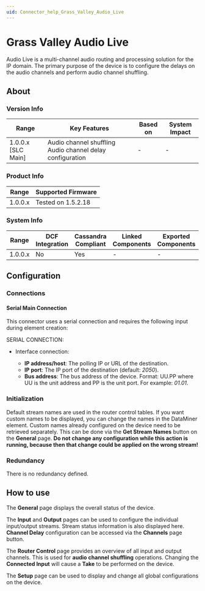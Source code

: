 ```yaml
---
uid: Connector_help_Grass_Valley_Audio_Live
---
```


# Grass Valley Audio Live

Audio Live is a multi-channel audio routing and processing solution for the IP domain. The primary purpose of the device is to configure the delays on the audio channels and perform audio channel shuffling.

## About

### Version Info

| **Range**            | **Key Features**                                          | **Based on** | **System Impact** |
|----------------------|-----------------------------------------------------------|--------------|-------------------|
| 1.0.0.x \[SLC Main\] | Audio channel shuffling Audio channel delay configuration | \-           | \-                |

### Product Info

| **Range** | **Supported Firmware** |
|-----------|------------------------|
| 1.0.0.x   | Tested on 1.5.2.18     |

### System Info

| **Range** | **DCF Integration** | **Cassandra Compliant** | **Linked Components** | **Exported Components** |
|-----------|---------------------|-------------------------|-----------------------|-------------------------|
| 1.0.0.x   | No                  | Yes                     | \-                    | \-                      |

## Configuration

### Connections

#### Serial Main Connection

This connector uses a serial connection and requires the following input during element creation:

SERIAL CONNECTION:

- Interface connection:

  - **IP address/host**: The polling IP or URL of the destination.
  - **IP port**: The IP port of the destination (default: *2050*).
  - **Bus address**: The bus address of the device. Format: UU.PP where UU is the unit address and PP is the unit port. For example: *01.01*.

### Initialization

Default stream names are used in the router control tables. If you want custom names to be displayed, you can change the names in the DataMiner element. Custom names already configured on the device need to be retrieved separately. This can be done via the **Get Stream Names** button on the **General** page. **Do not change any configuration while this action is running, because then that change could be applied on the wrong stream!**

### Redundancy

There is no redundancy defined.

## How to use

The **General** page displays the overall status of the device.

The **Input** and **Output** pages can be used to configure the individual input/output streams. Stream status information is also displayed here. **Channel Delay** configuration can be accessed via the **Channels** page button.

The **Router Control** page provides an overview of all input and output channels. This is used for **audio channel shuffling** operations. Changing the **Connected Input** will cause a **Take** to be performed on the device.

The **Setup** page can be used to display and change all global configurations on the device.
